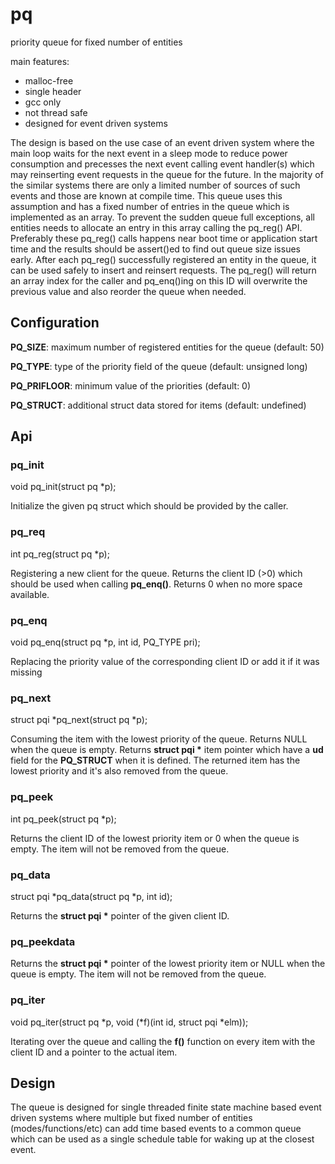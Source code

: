 # pq
priority queue for fixed number of entities

main features:

- malloc-free
- single header
- gcc only
- not thread safe
- designed for event driven systems

The design is based on the use case of an event driven system where the main loop waits for the next event in a sleep mode to reduce power consumption and precesses the next event calling event handler(s) which may reinserting event requests in the queue for the future. In the majority of the similar systems there are only a limited number of sources of such events and those are known at compile time. This queue uses this assumption and has a fixed number of entries in the queue which is implemented as an array. To prevent the sudden queue full exceptions, all entities needs to allocate an entry in this array calling the pq_reg() API. Preferably these pq_reg() calls happens near boot time or application start time and the results should be assert()ed to find out queue size issues early. After each pq_reg() successfully registered an entity in the queue, it can be used safely to insert and reinsert requests. The pq_reg() will return an array index for the caller and pq_enq()ing on this ID will overwrite the previous value and also reorder the queue when needed.

## Configuration

__PQ_SIZE__: maximum number of registered entities for the queue (default: 50)

__PQ_TYPE__: type of the priority field of the queue (default: unsigned long)

__PQ_PRIFLOOR__: minimum value of the priorities (default: 0)

__PQ_STRUCT__: additional struct data stored for items (default: undefined)

## Api

### pq_init

void pq_init(struct pq *p);

Initialize the given pq struct which should be provided by the caller.

### pq_req

int pq_reg(struct pq *p);

Registering a new client for the queue. Returns the client ID (>0) which should be used when calling
__pq_enq()__. Returns 0 when no more space available.

### pq_enq

void pq_enq(struct pq *p, int id, PQ_TYPE pri);

Replacing the priority value of the corresponding client ID or add it if it was missing

### pq_next

struct pqi *pq_next(struct pq *p);

Consuming the item with the lowest priority of the queue. Returns
NULL when the queue is empty. Returns __struct pqi *__ item pointer which
have a __ud__ field for the __PQ_STRUCT__ when it is defined.
The returned item has the lowest priority and it's also removed from the queue.

### pq_peek

int pq_peek(struct pq *p);

Returns the client ID of the lowest priority item or 0 when the queue is
empty. The item will not be removed from the queue.

### pq_data

struct pqi *pq_data(struct pq *p, int id);

Returns the __struct pqi *__ pointer of the given client ID.

### pq_peekdata

Returns the __struct pqi *__ pointer of the lowest priority item or NULL when the queue is
empty. The item will not be removed from the queue.

### pq_iter

void pq_iter(struct pq *p, void (*f)(int id, struct pqi *elm));

Iterating over the queue and calling the __f()__ function on every item with the client ID and a pointer to the actual
item.

## Design

The queue is designed for single threaded finite state machine based event driven systems where multiple but fixed number of
entities (modes/functions/etc) can add time based events to a common queue which can be used as a single schedule table for 
waking up at the closest event.
